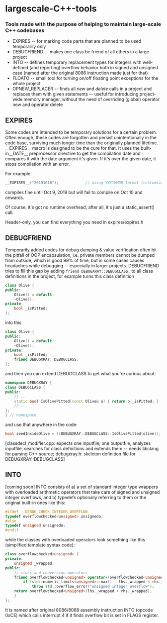 # largescale-C++\-tools
### Tools made with the purpose of helping to maintain large-scale C++ codebases
- EXPIRES -- for marking code parts that are planned to be used temporarily only
- DEBUGFRIEND -- makes one class be friend of all others in a large project
- INTO -- defines temporary replacement types for integers with  well-defined (and reporting) overflow behavior both in signed and unsigned case (named after the original  8086 instruction made just for that)
- FLOATO -- small tool for turning on/off floating point exceptions for the whole project
- OPNEW_REPLACER -- finds all _new_ and _delete_ calls in a project and replaces them with given statements -- useful for introducing project-wide memory manager, without the need of overriding (global) operator new and operator delete

## EXPIRES
Some codes are intended to be temporary solutions for a certain problem. Often enough, these codes are forgotten and persist unintentionally in the code base, surviving much longer time than the originally planned lifetime. \_\_EXPIRES__ macro is designed to be the cure for that. It uses the built-in\_\_DATE__ preprocessor directive to get the compilation date and compares it with the date argument it's given. If it's over the given date, it stops compilation with an error.

For example:
```c++
__EXPIRES__("20191010");			// using YYYYMMDD format (customizable)
```
compiles fine until Oct 9, 2019 but will fail to compile on Oct 10 and onwards. 

Of course, it's got no runtime overhead, after all, it's just a static_assert() call.

Header-only, you can find everything you need in expires/expires.h

## DEBUGFRIEND
Temporarily added codes for debug dumping & value verification often hit the pitfall of OOP encapsulation, i.e. private members cannot be dumped from outside, which is good 99% of time, but in some cases causes headaches while debugging -- especially in larger projects. DEBUGFRIEND tries to fill this gap by adding `friend DEBUGXRAY::DEBUGCLASS;` to all class definitions in the project, for example turns this class definition
```c++
class Olive {
public:
	Olive() = default;
    ~Olive();
private:
	bool _isPitted;
};
```
into this
```c++
class Olive {
public:
	Olive() = default;
    ~Olive();
private:
	bool _isPitted;
    friend DEBUGXRAY::DEBUGCLASS;
};
```
and then you can extend DEBUGCLASS to get what you're curious about:
```c++
namespace DEBUGXRAY {
class DEBUGCLASS {
public:
	// ...
    static bool IsOlivePitted(const Olive& o) { return o._isPitted; }
    // ...
};
} // namespace
```
and use that anywhere in the code:
```c++
bool seedInsideOlive = !(DEBUGXRAY::DEBUGCLASS::IsOlivePitted(olive));
```

[classdecl_modifier.cpp: expects one inputfile, one outputfile, analyzes inputfile, searches for class definitions and extends them -- needs libclang for parsing C++ source; debugxray.h: skeleton definition file for DEBUGXRAY::DEBUGCLASS]

## INTO
[coming soon] INTO consists of a) a set of standard integer type wrappers with overloaded arithmetic operators that take care of signed and unsigned integer overflows, and b) typedefs optionally referring to them or the original built-in ones like this:
```c++
#ifdef __DEBUG_CHECK_INTEGER_OVERFLOW
typedef overflowchecked<unsigned> unsignedo;
#else
typedef unsigned unsignedo;
#endif
```
while the classes with overloaded operators look something like this (simplified template syntax code):
```c++
class overflowchecked<unsigned> {
private:
	unsigned _wrapped;
public:
	// ctors and conversion operators
	friend overflowchecked<unsigned> operator+(overflowchecked<unsigned> lhs, overflowchecked<unsigned> rhs) {
		if (std::numeric_limits<unsigned>::max() - lhs._wrapped < rhs._wrapped)
			throw std::overflow_error("unsigned integer overflow");
    return overflowchecked<unsigned>(lhs._wrapped + rhs._wrapped);
    }
};
```

It is named after original 8086/8088 assembly instruction INTO (opcode 0xCE) which calls interrupt 4 if it finds overflow bit is set in FLAGS register.
